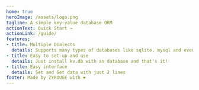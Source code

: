 ```yaml
---
home: true
heroImage: /assets/logo.png
tagline: A simple key-value database ORM
actionText: Quick Start →
actionLink: /guide/
features:
- title: Multiple Dialects
  details: Supports many types of databases like sqlite, mysql and even mongodb
- title: Easy to set-up and use
  details: Just install kv.db with an database and that's it!
- title: Easy interface
  details: Set and Get data with just 2 lines
footer: Made by ZYROUGE with ❤️
---
```

